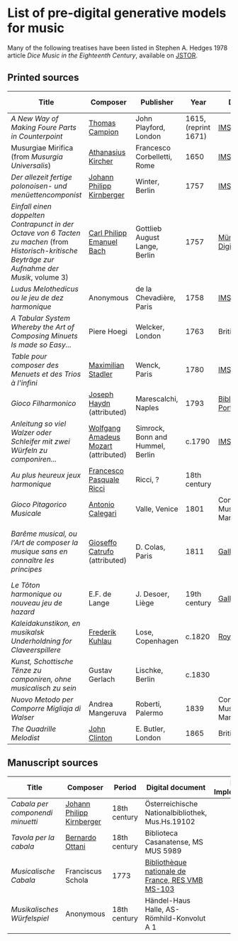 # List of pre-digital generative models for music

Many of the following treatises have been listed in Stephen A. Hedges 1978 article *Dice Music in the Eighteenth Century*, available on [JSTOR](https://www.jstor.org/stable/734136).

## Printed sources

| Title                                                                                                                                              | Composer                                                                                      | Publisher                        | Year                 | Digital document                                                                                                       | Digital Implementation                                                                                      |
| -------------------------------------------------------------------------------------------------------------------------------------------------- | --------------------------------------------------------------------------------------------- | -------------------------------- | -------------------- | ---------------------------------------------------------------------------------------------------------------------- | ----------------------------------------------------------------------------------------------------------- |
| *A New Way of Making Foure Parts in Counterpoint*                                                                                                  | [Thomas Campion](https://en.wikipedia.org/wiki/Thomas_Campion)                                | John Playford, London            | 1615, (reprint 1671) | [IMSLP](https://imslp.org/wiki/A_New_Way_of_Making_Fowre_Parts_in_Counterpoint_(Campion%2C_Thomas))                    | Nicholas Cornia                                                                                             |
| Musurgiae Mirifica (from *Musurgia Universalis*)                                                                                                   | [Athanasius Kircher](https://en.wikipedia.org/wiki/Athanasius_Kircher)                        | Francesco Corbelletti, Rome      | 1650                 | [IMSLP](https://imslp.org/wiki/Musurgia_Universalis_(Kircher,_Athanasius))                                             | [Andrew A. Cashner](https://github.com/andrewacashner/kircher)                                              |
| *Der allezeit fertige polonoisen- und menüettencomponist*                                                                                          | [Johann Philipp Kirnberger](https://en.wikipedia.org/wiki/Johann_Kirnberger)                  | Winter, Berlin                   | 1757                 | [IMSLP](https://imslp.org/wiki/Der_allezeit_fertige_Polonoisen-_und_Menuettencomponist_(Kirnberger%2C_Johann_Philipp)) | Nicholas Cornia                                                                                             |
| *Einfall einen doppelten Contrapunct in der Octave von 6 Tacten zu machen* (from *Historisch-kritische Beyträge zur Aufnahme der Musik*, volume 3) | [Carl Philipp Emanuel Bach](https://en.wikipedia.org/wiki/Carl_Philipp_Emanuel_Bach)          | Gottlieb August Lange, Berlin    | 1757                 | [Münchener DigitalisierungsZentrum](https://www.digitale-sammlungen.de/de/view/bsb11044341?page=173)                   | Nicholas Cornia                                                                                             |
| *Ludus Melothedicus ou le jeu de dez harmonique*                                                                                                   | Anonymous                                                                                     | de la Chevadière, Paris          | 1758                 | [IMSLP](https://imslp.org/wiki/Ludus_Melothedicus_(Anonymous))                                                         | Nicholas Cornia                                                                                             |
| *A Tabular System Whereby the Art of Composing Minuets Is made so Easy...*                                                                         | Piere Hoegi                                                                                   | Welcker, London                  | 1763                 | British Library                                                                                                        |                                                                                                             |
| *Table pour composer des Menuets et des Trios à l'infini*                                                                                          | [Maximilian Stadler](https://en.wikipedia.org/wiki/Maximilian_Stadler)                        | Wenck, Paris                     | 1780                 | [IMSLP](https://imslp.org/wiki/Table_pour_composer_des_Minuets_et_des_Trios_%C3%A0_la_infinie_(Stadler%2C_Maximilian)) | [Denis Lorrain](https://hal.science/hal-02994173/document)                                                  |
| *Gioco Filharmonico*                                                                                                                               | [Joseph Haydn ](https://en.wikipedia.org/wiki/Joseph_Haydn)(attributed)                       | Marescalchi, Naples              | 1793                 | [Biblioteca Nacional Portugal](https://bndigital.bnportugal.gov.pt/idurl/1/87778)                                      |                                                                                                             |
| *Anleitung so viel Walzer oder Schleifer mit zwei Würfeln zu componiren...*                                                                        | [Wolfgang Amadeus Mozart ](https://en.wikipedia.org/wiki/Wolfgang_Amadeus_Mozart)(attributed) | Simrock, Bonn and Hummel, Berlin | c.1790               | [IMSLP](https://imslp.org/wiki/Musikalische_W%C3%BCrfelspiele%2C_K.Anh.C.30.01_(Mozart%2C_Wolfgang_Amadeus))           | Nicholas Cornia (country dances), [Abjad](https://abjad.github.io/examples/corpus-selection.html) (waltzes) |
| *Au plus heureux jeux harmonique*                                                                                                                  | [Francesco Pasquale Ricci](https://en.wikipedia.org/wiki/Francesco_Pasquale_Ricci)            | Ricci, ?                         | 18th century         |                                                                                                                        |                                                                                                             |
| *Gioco Pitagorico Musicale*                                                                                                                        | [Antonio Calegari](https://en.wikipedia.org/wiki/Antonio_Calegari)                            | Valle, Venice                    | 1801                 | Conservatorio di Musica Benedetto Marcello                                                                             | Nicholas Cornia                                                                                             |
| *Barême musical, ou l'Art de composer la musique sans en connaître les principes*                                                                  | [Gioseffo Catrufo](https://www.wikidata.org/wiki/Q16007494) (attributed)                      | D. Colas, Paris                  | 1811                 | [Gallica](https://gallica.bnf.fr/view3if/ga/ark:/12148/btv1b10075000j)                                                 | Nicholas Cornia, see implementation of Andrea Mangeruva's *Nuovo metodo*                                    |
| *Le Tôton harmonique ou nouveau jeu de hazard*                                                                                                     | E.F. de Lange                                                                                 | J. Desoer, Liège                 | 19th century         | [Gallica](https://gallica.bnf.fr/ark:/12148/bpt6k1175606f?rk=21459;2)                                                  |                                                                                                             |
| *Kaleidakunstikon, en musikalsk Underholdning for Claveerspillere*                                                                                 | [Frederik Kuhlau](https://www.wikidata.org/wiki/Q157865)                                      | Lose, Copenhagen                 | c.1820               | [Royal Danish Library](https://soeg.kb.dk/permalink/45KBDK_KGL/1pioq0f/alma99122148986205763)                          | Nicholas Cornia                                                                                             |
| *Kunst, Schottische Tënze zu componiren, ohne musicalisch zu sein*                                                                                 | Gustav Gerlach                                                                                | Lischke, Berlin                  | c.1830               |                                                                                                                        |                                                                                                             |
| *Nuovo Metodo per Comporre Migliaja di Walser*                                                                                                     | Andrea Mangeruva                                                                              | Roberti, Palermo                 | 1839                 | Conservatorio di Musica Benedetto Marcello                                                                             | Nicholas Cornia                                                                                             |
| *The Quadrille Melodist*                                                                                                                           | [John Clinton](https://imslp.org/wiki/Category:Clinton,_John)                                 | E. Butler, London                | 1865                 | British Library                                                                                                        |                                                                                                             |
## Manuscript sources

| Title                            | Composer                                                                     | Period       | Digital document                                 | Digital Implementation |
| -------------------------------- | ---------------------------------------------------------------------------- | ------------ | ------------------------------------------------ | ---------------------- |
| *Cabala per componendi minuetti* | [Johann Philipp Kirnberger](https://en.wikipedia.org/wiki/Johann_Kirnberger) | 18th century | Österreichische Nationalbibliothek, Mus.Hs.19102 |                        |
| *Tavola per la cabala*           | [Bernardo Ottani](https://it.wikipedia.org/wiki/Bernardo_Ottani)             | 18th century | Biblioteca Casanatense, MS MUS 5989              |                        |
| *Musicalische Cabala*            | Franciscus Schola                                                            | 1773         | [Bibliothèque nationale de France, RES VMB MS-103](https://catalogue.bnf.fr/ark:/12148/cb43516758n) |                        |
| *Musikalisches Würfelspiel*      | Anonymous                                                                    | 18th century | Händel-Haus Halle, AS-Römhild-Konvolut A 1       |                        |

